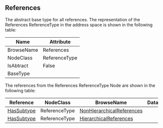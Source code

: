 <!-- objecttype -->
## References
The abstract base type for all references.
The representation of the References ReferenceType in the address space is shown in the following table:  

|Name|Attribute|
|---|---|
|BrowseName|References|
|NodeClass|ReferenceType|
|IsAbtract|False|
|BaseType||

The references from the References ReferenceType Node are shown in the following table:  

|Reference|NodeClass|BrowseName|DataType|TypeDefinition|ModellingRule|
|---|---|---|---|---|---|
|[HasSubtype](../../../Part3/ReferenceTypes/HasSubtype/readme.md)|ReferenceType|[NonHierarchicalReferences](#NonHierarchicalReferences)||||
|[HasSubtype](../../../Part3/ReferenceTypes/HasSubtype/readme.md)|ReferenceType|[HierarchicalReferences](#HierarchicalReferences)||||


